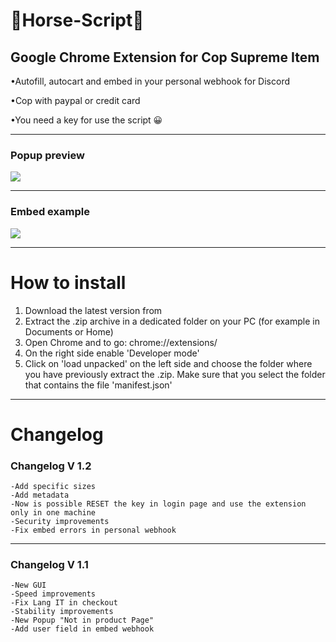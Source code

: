 # <h1>🐴Horse-Script🐴</h1>

<h2>Google Chrome Extension for Cop Supreme Item</h2>
<p>•Autofill, autocart and embed in your personal webhook for Discord</p>
<p>•Cop with paypal or credit card</p>
<p>•You need a key for use the script 😀</p>

<hr>

<h3>Popup preview</h3>
<img src="https://i.ibb.co/2SVtj1L/popup.jpg">
<hr>
<h3>Embed example</h3>
<img src="https://i.ibb.co/k6LVp4D/Embed.jpg">

<hr>

<h1>How to install</h1>
<ol>
  <li>Download the latest version from </li>
  <li>Extract the .zip archive in a dedicated folder on your PC (for example in Documents or Home)</li>
  <li>Open Chrome and to go: chrome://extensions/</li>
  <li>On the right side enable 'Developer mode'</li>
  <li>Click on 'load unpacked' on the left side and choose the folder where you have previously extract the .zip. Make sure that you select the folder that contains the file 'manifest.json'</li>
</ol>

<hr>

<h1>Changelog</h1>

<h3>Changelog V 1.2</h3>

```
-Add specific sizes
-Add metadata
-Now is possible RESET the key in login page and use the extension only in one machine
-Security improvements
-Fix embed errors in personal webhook

```
<hr>

<h3>Changelog V 1.1</h3>

```
-New GUI
-Speed improvements
-Fix Lang IT in checkout
-Stability improvements
-New Popup "Not in product Page"
-Add user field in embed webhook

```





